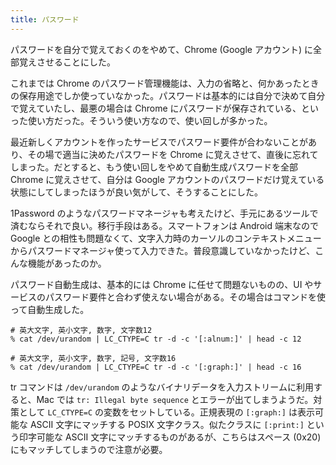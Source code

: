 ```yaml
---
title: パスワード
---
```


パスワードを自分で覚えておくのをやめて、Chrome (Google アカウント) に全部覚えさせることにした。

これまでは Chrome のパスワード管理機能は、入力の省略と、何かあったときの保存用途でしか使っていなかった。パスワードは基本的には自分で決めて自分で覚えていたし、最悪の場合は Chrome にパスワードが保存されている、といった使い方だった。そういう使い方なので、使い回しが多かった。

最近新しくアカウントを作ったサービスでパスワード要件が合わないことがあり、その場で適当に決めたパスワードを Chrome に覚えさせて、直後に忘れてしまった。だとすると、もう使い回しをやめて自動生成パスワードを全部 Chrome に覚えさせて、自分は Google アカウントのパスワードだけ覚えている状態にしてしまったほうが良い気がして、そうすることにした。

1Password のようなパスワードマネージャも考えたけど、手元にあるツールで済むならそれで良い。移行手段はある。スマートフォンは Android 端末なので Google との相性も問題なくて、文字入力時のカーソルのコンテキストメニューからパスワードマネージャ使って入力できた。普段意識していなかったけど、こんな機能があったのか。

パスワード自動生成は、基本的には Chrome に任せて問題ないものの、UI やサービスのパスワード要件と合わず使えない場合がある。その場合はコマンドを使って自動生成した。

```
# 英大文字, 英小文字, 数字, 文字数12
% cat /dev/urandom | LC_CTYPE=C tr -d -c '[:alnum:]' | head -c 12

# 英大文字, 英小文字, 数字, 記号, 文字数16
% cat /dev/urandom | LC_CTYPE=C tr -d -c '[:graph:]' | head -c 16
```

tr コマンドは `/dev/urandom` のようなバイナリデータを入力ストリームに利用すると、Mac では `tr: Illegal byte sequence` とエラーが出てしまうようだ。対策として `LC_CTYPE=C` の変数をセットしている。正規表現の `[:graph:]` は表示可能な ASCII 文字にマッチする POSIX 文字クラス。似たクラスに `[:print:]` という印字可能な ASCII 文字にマッチするものがあるが、こちらはスペース (0x20) にもマッチしてしまうので注意が必要。

